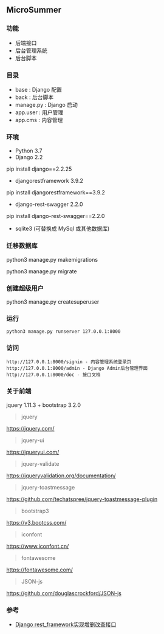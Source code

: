 ## MicroSummer

### 功能

- 后端接口
- 后台管理系统
- 后台脚本

### 目录

- base : Django 配置
- back : 后台脚本
- manage.py : Django 启动
- app.user : 用户管理
- app.cms : 内容管理

### 环境

- Python 3.7
- Django 2.2

pip install django==2.2.25

- djangorestframework 3.9.2

pip install djangorestframework==3.9.2

- django-rest-swagger 2.2.0

pip install django-rest-swagger==2.2.0

- sqlite3 (可替换成 MySql 或其他数据库)

### 迁移数据库

python3 manage.py makemigrations

python3 manage.py migrate

### 创建超级用户

python3 manage.py createsuperuser

### 运行

```
python3 manage.py runserver 127.0.0.1:8000
```

### 访问

```
http://127.0.0.1:8000/signin - 内容管理系统登录页
http://127.0.0.1:8000/admin - Django Admin后台管理界面
http://127.0.0.1:8000/doc - 接口文档
```

### 关于前端

jquery 1.11.3 + bootstrap 3.2.0

>jquery

https://jquery.com/

>jquery-ui

https://jqueryui.com/

>jquery-validate

https://jqueryvalidation.org/documentation/

>jquery-toastmessage

https://github.com/techatspree/jquery-toastmessage-plugin

>bootstrap3

https://v3.bootcss.com/

>iconfont

https://www.iconfont.cn/

>fontawesome

https://fontawesome.com/

>JSON-js

https://github.com/douglascrockford/JSON-js

### 参考

- [Django rest_framework实现增删改查接口](https://www.cnblogs.com/ghylpb/p/12115512.html)
